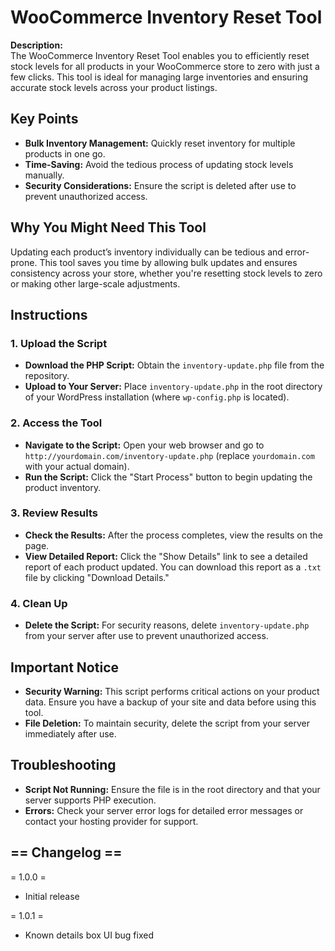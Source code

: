 # WooCommerce Inventory Reset Tool

**Description:**  
The WooCommerce Inventory Reset Tool enables you to efficiently reset stock levels for all products in your WooCommerce store to zero with just a few clicks. This tool is ideal for managing large inventories and ensuring accurate stock levels across your product listings.

## Key Points

- **Bulk Inventory Management:** Quickly reset inventory for multiple products in one go.
- **Time-Saving:** Avoid the tedious process of updating stock levels manually.
- **Security Considerations:** Ensure the script is deleted after use to prevent unauthorized access.

## Why You Might Need This Tool

Updating each product’s inventory individually can be tedious and error-prone. This tool saves you time by allowing bulk updates and ensures consistency across your store, whether you're resetting stock levels to zero or making other large-scale adjustments.

## Instructions

### 1. Upload the Script

- **Download the PHP Script:** Obtain the `inventory-update.php` file from the repository.
- **Upload to Your Server:** Place `inventory-update.php` in the root directory of your WordPress installation (where `wp-config.php` is located).

### 2. Access the Tool

- **Navigate to the Script:** Open your web browser and go to `http://yourdomain.com/inventory-update.php` (replace `yourdomain.com` with your actual domain).
- **Run the Script:** Click the "Start Process" button to begin updating the product inventory.

### 3. Review Results

- **Check the Results:** After the process completes, view the results on the page.
- **View Detailed Report:** Click the "Show Details" link to see a detailed report of each product updated. You can download this report as a `.txt` file by clicking "Download Details."

### 4. Clean Up

- **Delete the Script:** For security reasons, delete `inventory-update.php` from your server after use to prevent unauthorized access.

## Important Notice

- **Security Warning:** This script performs critical actions on your product data. Ensure you have a backup of your site and data before using this tool.
- **File Deletion:** To maintain security, delete the script from your server immediately after use.

## Troubleshooting

- **Script Not Running:** Ensure the file is in the root directory and that your server supports PHP execution.
- **Errors:** Check your server error logs for detailed error messages or contact your hosting provider for support.

## == Changelog ==

= 1.0.0 =
* Initial release

= 1.0.1 =
* Known details box UI bug fixed
